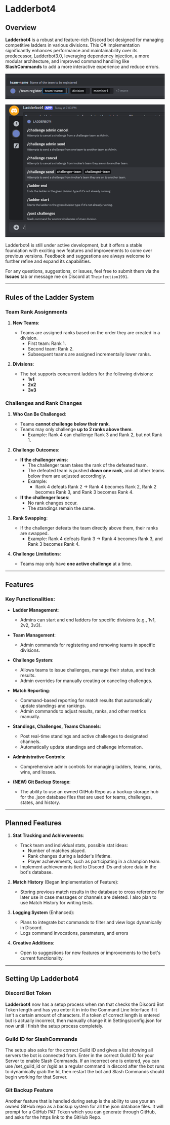 # Ladderbot4

## Overview
**Ladderbot4** is a robust and feature-rich Discord bot designed for managing competitive ladders in various divisions. This C# implementation significantly enhances performance and maintainability over its predecessor, Ladderbot3.0, leveraging dependency injection, a more modular architecture, and improved command handling like **SlashCommands** to add a more interactive experience and reduce errors.

![SlashCommand Example 1](examples/example1.png)

![SlashCommand Example 2](examples/example2.png)

Ladderbot4 is still under active development, but it offers a stable foundation with exciting new features and improvements to come over previous versions. Feedback and suggestions are always welcome to further refine and expand its capabilities.

For any questions, suggestions, or issues, feel free to submit them via the **Issues** tab or message me on Discord at `Theinfection1991`.

---

## Rules of the Ladder System

### Team Rank Assignments
1. **New Teams**:
   - Teams are assigned ranks based on the order they are created in a division.
     - First team: Rank 1.
     - Second team: Rank 2.
     - Subsequent teams are assigned incrementally lower ranks.
   
2. **Divisions**:
   - The bot supports concurrent ladders for the following divisions:
     - **1v1**
     - **2v2**
     - **3v3**

### Challenges and Rank Changes
1. **Who Can Be Challenged**:
   - Teams **cannot challenge below their rank**.
   - Teams may only challenge **up to 2 ranks above them**.
     - Example: Rank 4 can challenge Rank 3 and Rank 2, but not Rank 1.

2. **Challenge Outcomes**:
   - **If the challenger wins**:
     - The challenger team takes the rank of the defeated team.
     - The defeated team is pushed **down one rank**, and all other teams below them are adjusted accordingly.
     - Example:
       - Rank 4 defeats Rank 2 → Rank 4 becomes Rank 2, Rank 2 becomes Rank 3, and Rank 3 becomes Rank 4.
   - **If the challenger loses**:
     - No rank changes occur.
     - The standings remain the same.

3. **Rank Swapping**:
   - If the challenger defeats the team directly above them, their ranks are swapped.
     - Example: Rank 4 defeats Rank 3 → Rank 4 becomes Rank 3, and Rank 3 becomes Rank 4.

4. **Challenge Limitations**:
   - Teams may only have **one active challenge** at a time.

---

## Features

### Key Functionalities:

- **Ladder Management**:
  - Admins can start and end ladders for specific divisions (e.g., 1v1, 2v2, 3v3).

- **Team Management**:
  - Admin commands for registering and removing teams in specific divisions.

- **Challenge System**:
  - Allows teams to issue challenges, manage their status, and track results.
  - Admin overrides for manually creating or canceling challenges.

- **Match Reporting**:
  - Command-based reporting for match results that automatically update standings and rankings.
  - Admin commands to adjust results, ranks, and other metrics manually.

- **Standings, Challenges, Teams Channels**:
  - Post real-time standings and active challenges to designated channels.
  - Automatically update standings and challenge information.

- **Administrative Controls**:
  - Comprehensive admin controls for managing ladders, teams, ranks, wins, and losses.

- **(NEW) Git Backup Storage**:
  - The ability to use an owned GitHub Repo as a backup storage hub for the .json database files that are used for teams, challenges, states, and history.

---

## Planned Features

1. **Stat Tracking and Achievements**:
   - Track team and individual stats, possible stat ideas:
     - Number of matches played.
     - Rank changes during a ladder's lifetime.
     - Player achievements, such as participating in a champion team.
   - Implement achievements tied to Discord IDs and store data in the bot's database.

2. **Match History** (Began Implementation of Feature):
   - Storing previous match results in the database to cross reference for later use in case messages or channels are deleted. I also plan to use Match History for writing tests.

3. **Logging System** (Enhanced):
   - Plans to integrate bot commands to filter and view logs dynamically in Discord.
   - Logs command invocations, parameters, and errors
     
5. **Creative Additions**:
   - Open to suggestions for new features or improvements to the bot's current functionality.

---

## Setting Up Ladderbot4

### Discord Bot Token
**Ladderbot4** now has a setup process when ran that checks the Discord Bot Token length and has you enter it in into the Command Line Interface if it isn't a certain amount of characters. If a token of correct length is entered but is actually incorrect, then manually change it in Settings/config.json for now until I finish the setup process completely. 

### Guild ID for SlashCommands 
The setup also asks for the correct Guild ID and gives a list showing all servers the bot is connected from. Enter in the correct Guild ID for your Server to enable Slash Commands. If an incorrect one is entered, you can use /set_guild_id or /sgid as a regular command in discord after the bot runs to dynamically grab the Id, then restart the bot and Slash Commands should begin working for that Server.

### Git Backup Feature
Another feature that is handled during setup is the ability to use your an owned GitHub repo as a backup system for all the json database files. It will prompt for a GitHub PAT Token which you can generate through GitHub, and asks for the https link to the GitHub Repo.
